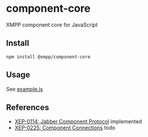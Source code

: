 # component-core

XMPP component core for JavaScript

## Install

```
npm install @xmpp/component-core
```

## Usage

See [example.js](https://github.com/xmpp.js/xmpp.js/tree/master/packages/component/example.js)

## References

* [XEP-0114: Jabber Component Protocol](https://xmpp.org/extensions/xep-0114.html) implemented
* [XEP-0225: Component Connections](https://xmpp.org/extensions/xep-0225.html) todo
